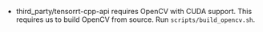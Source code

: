 - third_party/tensorrt-cpp-api requires OpenCV with CUDA support. This requires us to build OpenCV from source. Run `scripts/build_opencv.sh`.

